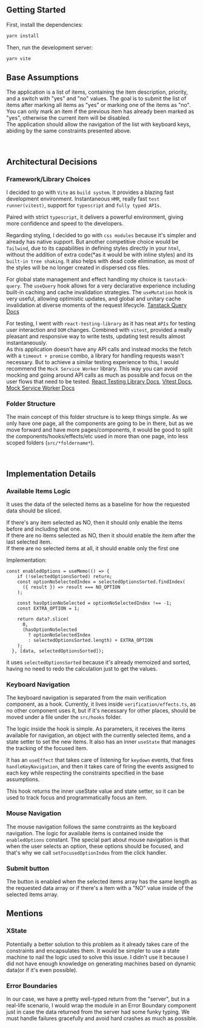 ## Getting Started

First, install the dependencies:

```bash
yarn install
```

Then, run the development server:

```bash
yarn vite
```

## Base Assumptions

The application is a list of items, containing the item description, priority, and a switch with "yes" and "no" values. The goal is to submit the list of items after marking all items as "yes" or marking one of the items as "no". You can only mark an item if the previous item has already been marked as "yes", otherwise the current item will be disabled. <br />
The application should allow the navigation of the list with keyboard keys, abiding by the same constraints presented above.

<br />

## Architectural Decisions

### Framework/Library Choices

I decided to go with `Vite` as `build system`. It provides a blazing fast development environment. Instantaneous `HMR`, really fast `test runner(vitest)`, support for `typescript` and `fully typed APIs`.

Paired with strict `typescript`, it delivers a powerful environment, giving more confidence and speed to the developers.

Regarding styling, I decided to go with `css modules` because it's simpler and already has native support. But another competitive choice would be `Tailwind`, due to its capabilities in defining styles directly in your `html`, without the addition of extra code(\*as it would be with inline styles) and its `built-in tree shaking`. It also helps with dead code elimination, as most of the styles will be no longer created in dispersed css files.

For global state management and effect handling my choice is `tanstack-query`. The `useQuery` hook allows for a very declarative experience including built-in caching and cache invalidation strategies. The `useMutation` hook is very useful, allowing optimistic updates, and global and unitary cache invalidation at diverse moments of the request lifecycle. [Tanstack Query Docs](https://tanstack.com/query/v4)
<br/>

For testing, I went with `react-testing-library` as it has neat `APIs` for testing user interaction and `DOM` changes. Combined with `vitest`, provided a really pleasant and responsive way to write tests, updating test results almost instantaneously.<br />
As this application doesn't have any API calls and instead mocks the fetch with a `timeout + promise` combo, a library for handling requests wasn't necessary. But to achieve a similar testing experience to this, I would recommend the `Mock Service Worker` library. This way you can avoid mocking and going around API calls as much as possible and focus on the user flows that need to be tested. [React Testing Library Docs](https://testing-library.com/docs/), [Vitest Docs](https://vitest.dev/guide), [Mock Service Worker Docs](https://mswjs.io/docs)

### Folder Structure

The main concept of this folder structure is to keep things simple. As we only have one page, all the components are going to be in there, but as we move forward and have more pages/components, it would be good to split the components/hooks/effects/etc used in more than one page, into less scoped folders (`src/*foldername*`).

<br />

## Implementation Details

### Available Items Logic

It uses the data of the selected items as a baseline for how the requested data should be sliced.

If there's any item selected as NO, then it should only enable the items before and including that one.<br/>
If there are no items selected as NO, then it should enable the item after the last selected item.<br/>
If there are no selected items at all, it should enable only the first one

Implementation:

```
const enabledOptions = useMemo(() => {
    if (!selectedOptionsSorted) return;
    const optionNoSelectedIndex = selectedOptionsSorted.findIndex(
      ({ result }) => result === NO_OPTION
    );

    const hasOptionNoSelected = optionNoSelectedIndex !== -1;
    const EXTRA_OPTION = 1;

    return data?.slice(
      0,
      (hasOptionNoSelected
        ? optionNoSelectedIndex
        : selectedOptionsSorted.length) + EXTRA_OPTION
    );
  }, [data, selectedOptionsSorted]);
```

it uses `selectedOptionsSorted` because it's already memoized and sorted, having no need to redo the calculation just to get the values.

### Keyboard Navigation

The keyboard navigation is separated from the main verification component, as a hook. Currently, it lives inside `verification/effects.ts`, as no other component uses it, but if it's necessary for other places, should be moved under a file under the `src/hooks` folder.

The logic inside the hook is simple. As parameters, it receives the items available for navigation, an object with the currently selected items, and a state setter to set the new items. It also has an inner `useState` that manages the tracking of the focused item.

It has an `useEffect` that takes care of listening for `keydown` events, that fires `handleKeyNavigation`, and then it takes care of firing the events assigned to each key while respecting the constraints specified in the base assumptions.

This hook returns the inner useState value and state setter, so it can be used to track focus and programmatically focus an item.

### Mouse Navigation

The mouse navigation follows the same constraints as the keyboard navigation. The logic for available items is contained inside the `enabledOptions` constant. The special part about mouse navigation is that when the user selects an option, these options should be focused, and that's why we call `setFocusedOptionIndex` from the click handler.

### Submit button

The button is enabled when the selected items array has the same length as the requested data array or if there's a item with a "NO" value inside of the selected items array.

## Mentions

### XState

Potentially a better solution to this problem as it already takes care of the constraints and encapsulates them. It would be simpler to use a state machine to nail the logic used to solve this issue. I didn't use it because I did not have enough knowledge on generating machines based on dynamic data(or if it's even possible).

### Error Boundaries

In our case, we have a pretty well-typed return from the "server", but in a real-life scenario, I would wrap the module in an Error Boundary component just in case the data returned from the server had some funky typing. We must handle failures gracefully and avoid hard crashes as much as possible.
